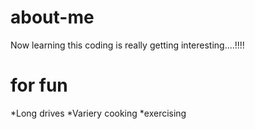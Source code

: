 # about-me
Now learning this coding is really getting interesting....!!!!
# for fun
*Long drives
*Variery cooking
*exercising
